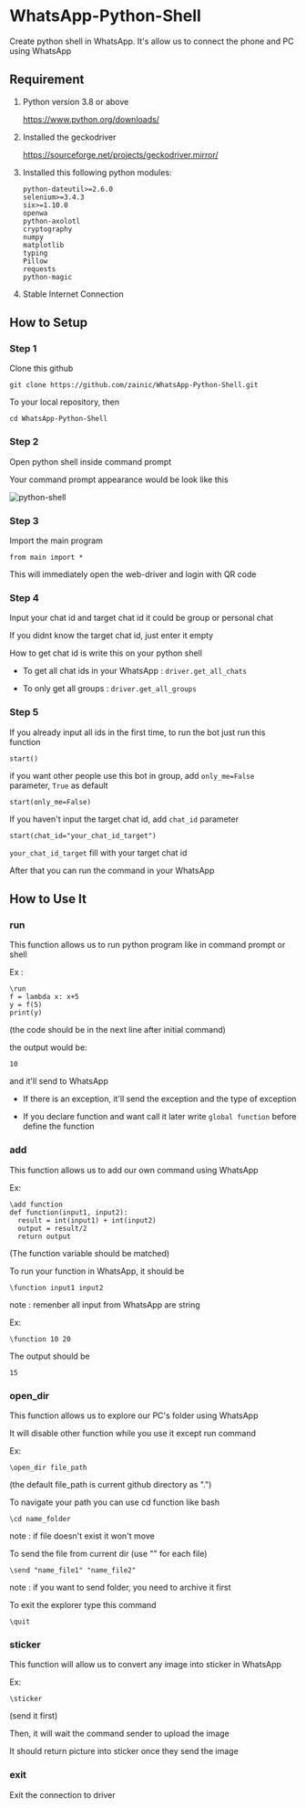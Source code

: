 # WhatsApp-Python-Shell
Create python shell in WhatsApp. It's allow us to connect the phone and PC using WhatsApp

## Requirement
1. Python version 3.8 or above 

    https://www.python.org/downloads/

2. Installed the geckodriver

    https://sourceforge.net/projects/geckodriver.mirror/

3. Installed this following python modules:

    ```
    python-dateutil>=2.6.0
    selenium>=3.4.3
    six>=1.10.0
    openwa 
    python-axolotl
    cryptography
    numpy
    matplotlib
    typing
    Pillow
    requests
    python-magic
    ```
    
4. Stable Internet Connection
    
## How to Setup

### Step 1
Clone this github

    git clone https://github.com/zainic/WhatsApp-Python-Shell.git
    
To your local repository, then
    
    cd WhatsApp-Python-Shell

### Step 2
Open python shell inside command prompt

Your command prompt appearance would be look like this
    
![python-shell](https://user-images.githubusercontent.com/96677002/176366207-d251a6ae-9cfb-4915-8f5c-911b369a7ec7.png)

### Step 3
Import the main program

    from main import *

This will immediately open the web-driver and login with QR code

### Step 4
Input your chat id and target chat id it could be group or personal chat

If you didnt know the target chat id, just enter it empty 

How to get chat id is write this on your python shell

* To get all chat ids in your WhatsApp : `driver.get_all_chats` 
    
* To only get all groups : `driver.get_all_groups` 
    
### Step 5
If you already input all ids in the first time, to run the bot just run this function

    start()
    
if you want other people use this bot in group, add `only_me=False` parameter, `True` as default 

    start(only_me=False)

If you haven't input the target chat id, add `chat_id` parameter

    start(chat_id="your_chat_id_target")

`your_chat_id_target` fill with your target chat id

After that you can run the command in your WhatsApp

## How to Use It

### run
This function allows us to run python program like in command prompt or shell


Ex :

```
\run
f = lambda x: x+5
y = f(5)
print(y)
```

(the code should be in the next line after initial command)
                
the output would be:

`10`

and it'll send to WhatsApp
                

- If there is an exception, it'll send the exception and the type of exception

- If you declare function and want call it later write `global function` before define the function

### add
This function allows us to add our own command using WhatsApp
                
Ex:

```
\add function
def function(input1, input2):
  result = int(input1) + int(input2)
  output = result/2
  return output
```

(The function variable should be matched)
                
To run your function in WhatsApp, it should be

`\function input1 input2` 

note : remenber all input from WhatsApp are string
                
Ex:

`\function 10 20`

The output should be

`15`
                
### open_dir

This function allows us to explore our PC's folder using WhatsApp

It will disable other function while you use it except run command
                
Ex:

`\open_dir file_path`
                    
(the default file_path is current github directory as ".")
                
To navigate your path you can use cd function like bash

`\cd name_folder` 

note : if file doesn't exist it won't move
                
To send the file from current dir (use "" for each file)

`\send "name_file1" "name_file2"`

note : if you want to send folder, you need to archive it first
                
To exit the explorer type this command

`\quit`

### sticker

This function will allow us to convert any image into sticker in WhatsApp
                
Ex:

`\sticker` 

(send it first)  
                
Then, it will wait the command sender to upload the image
                
It should return picture into sticker once they send the image
                
### exit

Exit the connection to driver

